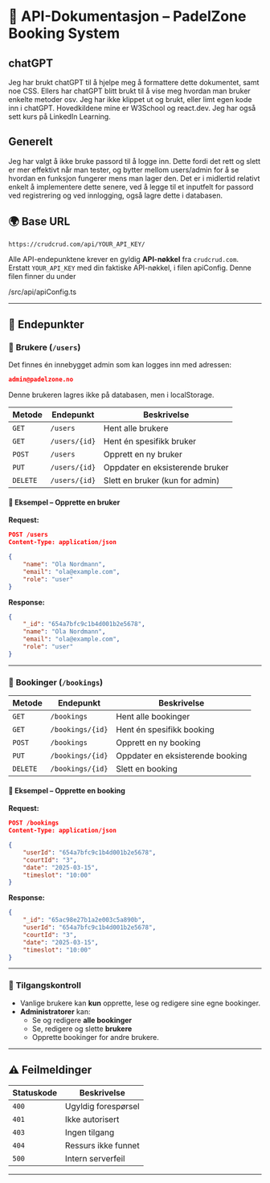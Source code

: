 # 📌 **API-Dokumentasjon – PadelZone Booking System**

## chatGPT

Jeg har brukt chatGPT til å hjelpe meg å formattere dette dokumentet, samt noe CSS. Ellers har chatGPT blitt brukt til å vise meg hvordan man bruker enkelte metoder osv. Jeg har ikke klippet ut og brukt, eller limt egen kode inn i chatGPT. Hovedkildene mine er W3School og react.dev. Jeg har også sett kurs på LinkedIn Learning.

## Generelt

Jeg har valgt å ikke bruke passord til å logge inn. Dette fordi det rett og slett er mer effektivt når man tester, og bytter mellom users/admin for å se hvordan en funksjon fungerer mens man lager den. Det er i midlertid relativt enkelt å implementere dette senere, ved å legge til et inputfelt for passord ved registrering og ved innlogging, også lagre dette i databasen.

## 🌍 **Base URL**

```
https://crudcrud.com/api/YOUR_API_KEY/
```

Alle API-endepunktene krever en gyldig **API-nøkkel** fra `crudcrud.com`.  
Erstatt `YOUR_API_KEY` med din faktiske API-nøkkel, i filen apiConfig. Denne
filen finner du under

/src/api/apiConfig.ts

---

## 📁 **Endepunkter**

### 📌 **Brukere (`/users`)**

Det finnes én innebygget admin som kan logges inn med adressen:

```json
admin@padelzone.no
```

Denne brukeren lagres ikke på databasen, men i localStorage.

| Metode   | Endepunkt     | Beskrivelse                     |
| -------- | ------------- | ------------------------------- |
| `GET`    | `/users`      | Hent alle brukere               |
| `GET`    | `/users/{id}` | Hent én spesifikk bruker        |
| `POST`   | `/users`      | Opprett en ny bruker            |
| `PUT`    | `/users/{id}` | Oppdater en eksisterende bruker |
| `DELETE` | `/users/{id}` | Slett en bruker (kun for admin) |

#### 🔹 **Eksempel – Opprette en bruker**

**Request:**

```json
POST /users
Content-Type: application/json

{
    "name": "Ola Nordmann",
    "email": "ola@example.com",
    "role": "user"
}
```

**Response:**

```json
{
    "_id": "654a7bfc9c1b4d001b2e5678",
    "name": "Ola Nordmann",
    "email": "ola@example.com",
    "role": "user"
}
```

---

### 📌 **Bookinger (`/bookings`)**

| Metode   | Endepunkt        | Beskrivelse                      |
| -------- | ---------------- | -------------------------------- |
| `GET`    | `/bookings`      | Hent alle bookinger              |
| `GET`    | `/bookings/{id}` | Hent én spesifikk booking        |
| `POST`   | `/bookings`      | Opprett en ny booking            |
| `PUT`    | `/bookings/{id}` | Oppdater en eksisterende booking |
| `DELETE` | `/bookings/{id}` | Slett en booking                 |

#### 🔹 **Eksempel – Opprette en booking**

**Request:**

```json
POST /bookings
Content-Type: application/json

{
    "userId": "654a7bfc9c1b4d001b2e5678",
    "courtId": "3",
    "date": "2025-03-15",
    "timeslot": "10:00"
}
```

**Response:**

```json
{
    "_id": "65ac98e27b1a2e003c5a890b",
    "userId": "654a7bfc9c1b4d001b2e5678",
    "courtId": "3",
    "date": "2025-03-15",
    "timeslot": "10:00"
}
```

---

### 📌 **Tilgangskontroll**

-   Vanlige brukere kan **kun** opprette, lese og redigere sine egne bookinger.
-   **Administratorer** kan:
    -   Se og redigere **alle bookinger**
    -   Se, redigere og slette **brukere**
    -   Opprette bookinger for andre brukere.

---

## ⚠️ **Feilmeldinger**

| Statuskode | Beskrivelse         |
| ---------- | ------------------- |
| `400`      | Ugyldig forespørsel |
| `401`      | Ikke autorisert     |
| `403`      | Ingen tilgang       |
| `404`      | Ressurs ikke funnet |
| `500`      | Intern serverfeil   |

---
